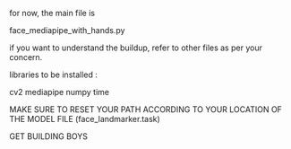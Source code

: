 for now, the main file is  

face_mediapipe_with_hands.py

if you want to understand the buildup, refer to other files as per your concern.


libraries to be installed : 

cv2
mediapipe
numpy
time


MAKE SURE TO RESET YOUR PATH ACCORDING TO YOUR LOCATION OF THE MODEL FILE (face_landmarker.task)


GET BUILDING BOYS








